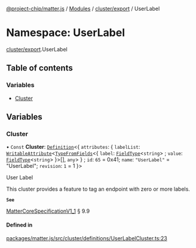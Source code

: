 [@project-chip/matter.js](../README.md) / [Modules](../modules.md) / [cluster/export](cluster_export.md) / UserLabel

# Namespace: UserLabel

[cluster/export](cluster_export.md).UserLabel

## Table of contents

### Variables

- [Cluster](cluster_export.UserLabel.md#cluster)

## Variables

### Cluster

• `Const` **Cluster**: [`Definition`](cluster_export.ClusterFactory.md#definition)<{ `attributes`: { `labelList`: [`WritableAttribute`](cluster_export.md#writableattribute)<[`TypeFromFields`](tlv_export.md#typefromfields)<{ `label`: [`FieldType`](../interfaces/tlv_export.FieldType.md)<`string`\> ; `value`: [`FieldType`](../interfaces/tlv_export.FieldType.md)<`string`\>  }\>[], `any`\>  } ; `id`: ``65`` = 0x41; `name`: ``"UserLabel"`` = "UserLabel"; `revision`: ``1`` = 1 }\>

User Label

This cluster provides a feature to tag an endpoint with zero or more labels.

**`See`**

[MatterCoreSpecificationV1_1](../interfaces/spec_export.MatterCoreSpecificationV1_1.md) § 9.9

#### Defined in

[packages/matter.js/src/cluster/definitions/UserLabelCluster.ts:23](https://github.com/project-chip/matter.js/blob/ac2c2688/packages/matter.js/src/cluster/definitions/UserLabelCluster.ts#L23)
